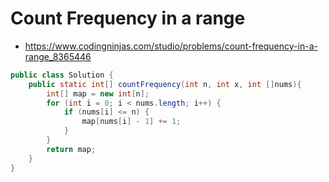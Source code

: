 # Count Frequency in a range

- https://www.codingninjas.com/studio/problems/count-frequency-in-a-range_8365446

```java
public class Solution {
    public static int[] countFrequency(int n, int x, int []nums){
        int[] map = new int[n];
        for (int i = 0; i < nums.length; i++) {
            if (nums[i] <= n) {
                map[nums[i] - 1] += 1;
            }
        }
        return map;
    }
}
```
